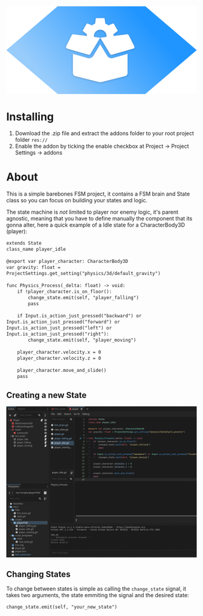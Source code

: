 <center>
<img src="addons/simplefsm/git_repo_misc/logo_large.png" width="600">
</center>

# Installing

 1. Download the .zip file and extract the addons folder to your root project folder `res://`
 2. Enable the addon by ticking the enable checkbox at Project -> Project Settings -> addons

# About
This is a simple barebones FSM project, it contains a FSM brain and State class so you can focus on building your states and logic.

The state machine is *not* limited to player nor enemy logic, it's parent agnostic, meaning that you have to define manually the component that its gonna alter, here a quick example of a Idle state for a CharacterBody3D (player):

``` gdscript
extends State
class_name player_idle

@export var player_character: CharacterBody3D
var gravity: float = ProjectSettings.get_setting("physics/3d/default_gravity")

func Physics_Process(_delta: float) -> void:
	if !player_character.is_on_floor():
		change_state.emit(self, "player_falling")
		pass
	
	if Input.is_action_just_pressed("backward") or Input.is_action_just_pressed("forward") or Input.is_action_just_pressed("left") or Input.is_action_just_pressed("right"):
		change_state.emit(self, "player_moving")
	
	player_character.velocity.x = 0
	player_character.velocity.z = 0
	
	player_character.move_and_slide()
	pass
```
## Creating a new State
![Example of creating a state gif](addons/simplefsm/git_repo_misc/creating_new_state.gif)

## Changing States
To change between states is simple as calling the `change_state` signal, it takes two arguments, the state emmiting the signal and the desired state:
``` gdscript
change_state.emit(self, "your_new_state")
```
